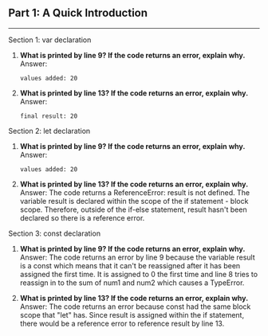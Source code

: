 Part 1: A Quick Introduction
---
---


Section 1: var declaration

1. __What is printed by line 9? If the code returns an error, explain why.__
   Answer:  
   ```
   values added: 20 
   ```

2. __What is printed by line 13? If the code returns an error, explain why.__ 
    Answer:
     ```
     final result: 20 
     ```


Section 2: let declaration

1. __What is printed by line 9? If the code returns an error, explain why.__
    Answer:
    ```
    values added: 20
    ```
2. __What is printed by line 13? If the code returns an error, explain why.__
    Answer: The code returns a ReferenceError: result is not defined. The variable result is declared within the scope of the if statement - block scope. Therefore, outside of the if-else statement, result hasn't been declared so there is a reference error.

Section 3: const declaration

1. __What is printed by line 9? If the code returns an error, explain why.__
    Answer: The code returns an error by line 9 because the 
    variable result is a const which means that it can't be reassigned after it has been assigned the first time. It is assigned to 0 the first time and line 8 tries to reassign in to the sum of num1 and num2 which causes a TypeError.
    
2. __What is printed by line 13? If the code returns an error, explain why.__
    Answer: The code returns an error because const had the same block scope that "let" has. Since result is assigned within the if statement, there would be a reference error to reference result by line 13.